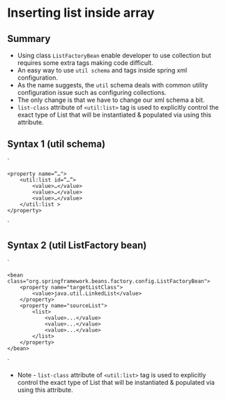 # Inserting list inside array

## Summary
- Using class `ListFactoryBean` enable developer to use collection but requires some extra tags making code difficult.
- An easy way to use `util schema` and tags inside spring xml configuration.
- As the name suggests, the `util` schema deals with common utility configuration issue such as configuring collections.
- The only change is that we have to change our xml schema a bit.
- `list-class` attribute of `<util:list>` tag is used to explicitly control the exact type of List that will be instantiated & populated via using this attribute.

## Syntax 1 (util schema)

`

    <property name=“…">
        <util:list id=“…”>
            <value>…</value>
            <value>…</value>
            <value>…</value>
        </util:list >
    </property>

`

## Syntax 2 (util ListFactory bean)

`

    <bean class="org.springframework.beans.factory.config.ListFactoryBean">
        <property name="targetListClass">
            <value>java.util.LinkedList</value>
        </property>
        <property name="sourceList"> 
            <list>
		        <value>...</value>
		        <value>...</value>
		        <value>...</value>
            </list>
        </property>
    </bean>


`

- Note - `list-class` attribute of `<util:list>` tag is used to explicitly control the exact type of List that will be instantiated & populated via using this attribute.